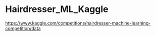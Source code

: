 # Hairdresser_ML_Kaggle
https://www.kaggle.com/competitions/hairdresser-machine-learning-competition/data
